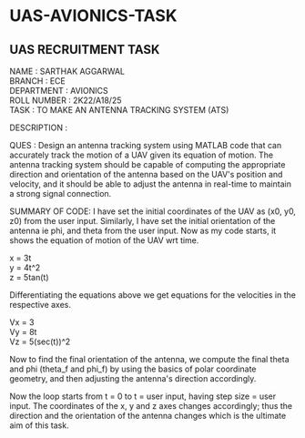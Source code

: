 # UAS-AVIONICS-TASK
## UAS RECRUITMENT TASK
NAME : SARTHAK AGGARWAL </br>
BRANCH : ECE </br>
DEPARTMENT : AVIONICS </br>
ROLL NUMBER : 2K22/A18/25 </br>
TASK : TO MAKE AN ANTENNA TRACKING SYSTEM (ATS) </br>

DESCRIPTION :

QUES :
Design an antenna tracking system using MATLAB code that can accurately track the motion of a UAV given its equation of motion. The antenna tracking system should be capable of computing the appropriate direction and orientation of the antenna based on the UAV's position and velocity, and it should be able to adjust the antenna in real-time to maintain a strong signal connection.

SUMMARY OF CODE:
I have set the initial coordinates of the UAV as (x0, y0, z0) from the user input.
Similarly, I have set the initial orientation of the antenna ie phi, and theta from the user input.
Now as my code starts, it shows the equation of motion of the UAV wrt time.

x = 3t </br>
y = 4t^2 </br>
z = 5tan(t) </br>

Differentiating the equations above we get equations for the velocities in the respective axes.

Vx = 3 </br>
Vy = 8t </br>
Vz = 5(sec(t))^2 </br>

Now to find the final orientation of the antenna, we compute the final theta and phi (theta_f and phi_f) by using the basics of polar coordinate geometry, and then adjusting the antenna's direction accordingly.

Now the loop starts from t = 0 to t = user input, having step size = user input. The coordinates of the x, y and z axes changes accordingly; thus the direction and the orientation of the antenna changes which is the ultimate aim of this task. 
